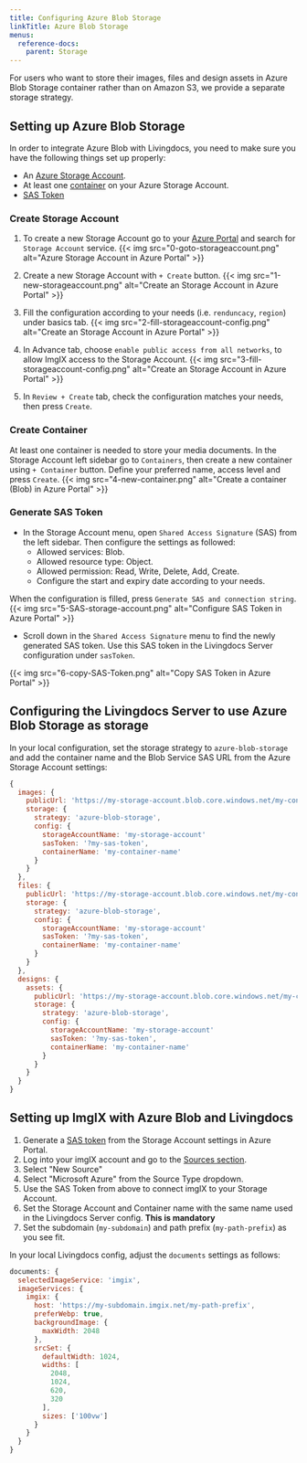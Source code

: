 ```yaml
---
title: Configuring Azure Blob Storage
linkTitle: Azure Blob Storage
menus:
  reference-docs:
    parent: Storage
---
```


For users who want to store their images, files and design assets in Azure Blob Storage container rather than on Amazon S3, we provide a separate storage strategy.

## Setting up Azure Blob Storage

In order to integrate Azure Blob with Livingdocs, you need to make sure you have the following things set up properly:

* An [Azure Storage Account](https://docs.microsoft.com/en-us/azure/storage/common/storage-account-create?tabs=azure-portal).
* At least one [container](https://docs.microsoft.com/en-us/azure/storage/blobs/blob-containers-portal) on your Azure Storage Account.
* [SAS Token](https://docs.microsoft.com/en-us/azure/storage/common/storage-sas-overview#sas-token) 

### Create Storage Account

1. To create a new Storage Account go to your [Azure Portal](https://portal.azure.com) and search for `Storage Account` service.
{{< img src="0-goto-storageaccount.png" alt="Azure Storage Account in Azure Portal" >}}

2. Create a new Storage Account with `+ Create` button.
{{< img src="1-new-storageaccount.png" alt="Create an Storage Account in Azure Portal" >}}

3. Fill the configuration according to your needs (i.e. `renduncacy`, `region`) under basics tab.
{{< img src="2-fill-storageaccount-config.png" alt="Create an Storage Account in Azure Portal" >}}

4. In Advance tab, choose `enable public access from all networks`, to allow ImgIX access to the Storage Account.
{{< img src="3-fill-storageaccount-config.png" alt="Create an Storage Account in Azure Portal" >}}

5. In `Review + Create` tab, check the configuration matches your needs, then press `Create`. 

### Create Container

At least one container is needed to store your media documents. In the Storage Account left sidebar go to `Containers`, then create a new container using `+ Container` button. Define your preferred name, access level and press `Create`. 
{{< img src="4-new-container.png" alt="Create a container (Blob) in Azure Portal" >}}

### Generate SAS Token

- In the Storage Account menu, open `Shared Access Signature` (SAS) from the left sidebar. Then configure the settings as followed:
  * Allowed services: Blob.
  * Allowed resource type: Object.
  * Allowed permission: Read, Write, Delete, Add, Create.
  * Configure the start and expiry date according to your needs.

When the configuration is filled, press `Generate SAS and connection string`. 
{{< img src="5-SAS-storage-account.png" alt="Configure SAS Token in Azure Portal" >}}

- Scroll down in the `Shared Access Signature` menu to find the newly generated SAS token. Use this SAS token in the Livingdocs Server configuration under `sasToken`.

{{< img src="6-copy-SAS-Token.png" alt="Copy SAS Token in Azure Portal" >}}

## Configuring the Livingdocs Server to use Azure Blob Storage as storage

In your local configuration, set the storage strategy to `azure-blob-storage` and add the container name and the Blob Service SAS URL from the Azure Storage Account settings:

```js
{
  images: {
    publicUrl: 'https://my-storage-account.blob.core.windows.net/my-container-name/',
    storage: {
      strategy: 'azure-blob-storage',
      config: {
        storageAccountName: 'my-storage-account'
        sasToken: '?my-sas-token',
        containerName: 'my-container-name'
      }
    }
  },
  files: {
    publicUrl: 'https://my-storage-account.blob.core.windows.net/my-container-name/',
    storage: {
      strategy: 'azure-blob-storage',
      config: {
        storageAccountName: 'my-storage-account'
        sasToken: '?my-sas-token',
        containerName: 'my-container-name'
      }
    }
  },
  designs: {
    assets: {
      publicUrl: 'https://my-storage-account.blob.core.windows.net/my-container-name/',
      storage: {
        strategy: 'azure-blob-storage',
        config: {
          storageAccountName: 'my-storage-account'
          sasToken: '?my-sas-token',            
          containerName: 'my-container-name'
        }
      }
    }
  }
}
```


## Setting up ImgIX with Azure Blob and Livingdocs

1. Generate a [SAS token](https://docs.imgix.com/setup/creating-sources/microsoft-azure) from the Storage Account settings in Azure Portal.
2. Log into your imgIX account and go to the [Sources section](https://dashboard.imgix.com/sources).
3. Select "New Source"
4. Select "Microsoft Azure" from the Source Type dropdown.
5. Use the SAS Token from above to connect imgIX to your Storage Account.
5. Set the Storage Account and Container name with the same name used in the Livingdocs Server config. **This is mandatory**
6. Set the subdomain (`my-subdomain`) and path prefix (`my-path-prefix`) as you see fit.

In your local Livingdocs config, adjust the `documents` settings as follows:

```js
documents: {
  selectedImageService: 'imgix',
  imageServices: {
    imgix: {
      host: 'https://my-subdomain.imgix.net/my-path-prefix',
      preferWebp: true,
      backgroundImage: {
        maxWidth: 2048
      },
      srcSet: {
        defaultWidth: 1024,
        widths: [
          2048,
          1024,
          620,
          320
        ],
        sizes: ['100vw']
      }
    }
  }
}
```
